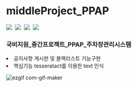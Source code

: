 # middleProject_PPAP
<img src="https://img.shields.io/badge/Python-3776AB?style=flat-square&logo=Python&logoColor=white"/>&nbsp; 
<img src="https://img.shields.io/badge/Eclipse IDE-2C2255?style=flat-square&logo=Eclipse IDE&logoColor=white"/>&nbsp; 
<img src="https://img.shields.io/badge/Flask-000000?style=flat-square&logo=Flask&logoColor=white"/>&nbsp;
<img src="https://img.shields.io/badge/Anaconda-44A833?style=flat-square&logo=Anaconda&logoColor=white"/>&nbsp;


<h3>국비지원_중간프로젝트_PPAP_주차장관리시스템</h3>
<li>공지사항 게시판 및 블랙리스트 기능구현<br>
<li>핵심기능 tesseratact를 이용한 text 인식

![ezgif com-gif-maker](https://user-images.githubusercontent.com/64766952/127267903-2b71cb8e-d50f-43bc-8a02-1af0484ca174.gif)
